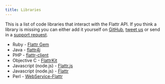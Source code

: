 ```yaml
---
title: Libraries
---
```


This is a list of code libraries that interact with the Flattr API. If you think a library is missing you can either add it yourself on [GitHub](http://github.com/flattr/developers.flattr.net), [tweet us](http://twitter.com/flattr) or send in a [support request](http://flattr.com/support/contact).

* Ruby - [Flattr Gem](https://github.com/simon/flattr)
* Java - [flattr4j](http://flattr4j.shredzone.org)
* PHP - [flattr-client](https://github.com/flattr/php-flattr-client)
* Objective C - [FlattrKit](https://github.com/neonichu/FlattrKit)
* Javascript (node.js) - [Flattr.js](https://github.com/simme/flattrjs)
* Javascript (node.js) - [Flattr](https://github.com/antics/node-flattr)
* Perl - [WebService-Flattr](https://metacpan.org/release/WebService-Flattr)
